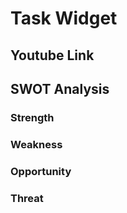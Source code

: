 # Task Widget

## Youtube Link

## SWOT Analysis
### Strength
### Weakness
### Opportunity 
### Threat

